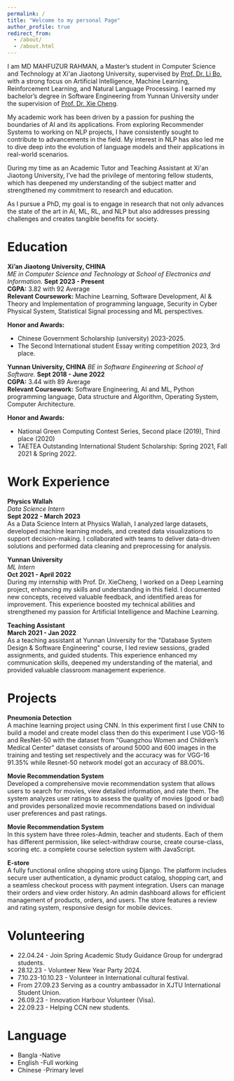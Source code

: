 ```yaml
---
permalink: /
title: "Welcome to my personal Page"
author_profile: true
redirect_from: 
  - /about/
  - /about.html
---
```


I am MD MAHFUZUR RAHMAN, a Master’s student in Computer Science and Technology at Xi'an Jiaotong University, supervised by [Prof. Dr. Li Bo](https://gr.xjtu.edu.cn/web/boblee/2), with a strong focus on Artificial Intelligence, Machine Learning, Reinforcement Learning, and Natural Language Processing. I earned my bachelor’s degree in Software Engineering from Yunnan University under the supervision of [Prof. Dr. Xie Cheng](http://www.sei.ynu.edu.cn/info/1023/1166.htm).<br/>

My academic work has been driven by a passion for pushing the boundaries of AI and its applications. From exploring Recommender Systems to working on NLP projects, I have consistently sought to contribute to advancements in the field. My interest in NLP has also led me to dive deep into the evolution of language models and their applications in real-world scenarios.<br/>

During my time as an Academic Tutor and Teaching Assistant at Xi'an Jiaotong University, I’ve had the privilege of mentoring fellow students, which has deepened my understanding of the subject matter and strengthened my commitment to research and education.<br/>

As I pursue a PhD, my goal is to engage in research that not only advances the state of the art in AI, ML, RL, and NLP but also addresses pressing challenges and creates tangible benefits for society. 


# Education

**Xi’an Jiaotong University, CHINA**  
*ME in Computer Science and Technology at School of Electronics and Information.*  **Sept 2023 - Present**  
**CGPA:** 3.82 with 92 Average  
**Relevant Coursework:** Machine Learning, Software Development, AI & Theory and Implementation of programming language, Security in Cyber Physical System, Statistical Signal processing and ML perspectives.  

**Honor and Awards:**  
- Chinese Government Scholarship (university) 2023-2025.
- The Second International student Essay writing competition 2023, 3rd place.


**Yunnan University, CHINA**  *BE in Software Engineering at School of Software.*  **Sept 2018 - June 2022**  
**CGPA:** 3.44 with 89 Average  
**Relevant Coursework:** Software Engineering, AI and ML, Python programming language, Data structure and Algorithm, Operating System, Computer Architecture.  

**Honor and Awards:**  
- National Green Computing Contest Series, Second place (2019), Third place (2020)
- TAETEA Outstanding International Student Scholarship: Spring 2021, Fall 2021 & Spring 2022.


# Work Experience

**Physics Wallah**  
*Data Science Intern*  
**Sept 2022 - March 2023**  
As a Data Science Intern at Physics Wallah, I analyzed large datasets, developed machine learning models, and created data visualizations to support decision-making. I collaborated with teams to deliver data-driven solutions and performed data cleaning and preprocessing for analysis.

**Yunnan University**  
*ML Intern*  
**Oct 2021 - April 2022**  
During my internship with Prof. Dr. XieCheng, I worked on a Deep Learning project, enhancing my skills and understanding in this field. I documented new concepts, received valuable feedback, and identified areas for improvement. This experience boosted my technical abilities and strengthened my passion for Artificial Intelligence and Machine Learning.

**Teaching Assistant**  
**March 2021 - Jan 2022**  
As a teaching assistant at Yunnan University for the "Database System Design & Software Engineering" course, I led review sessions, graded assignments, and guided students. This experience enhanced my communication skills, deepened my understanding of the material, and provided valuable classroom management experience.


# Projects 

**Pneumonia Detection**  
A machine learning project using CNN. In this experiment first I use CNN to build a model and create model class then do this experiment I use VGG-16 and ResNet-50 with the dataset from “Guangzhou Women and Children’s Medical Center” dataset consists of around 5000 and 600 images in the training and testing set respectively and the accuracy was for VGG-16 91.35% while Resnet-50 network model got an accuracy of 88.00%.

**Movie Recommendation System**  
Developed a comprehensive movie recommendation system that allows users to search for movies, view detailed information, and rate them. The system analyzes user ratings to assess the quality of movies (good or bad) and provides personalized movie recommendations based on individual user preferences and past ratings.

**Movie Recommendation System**  
In this system have three roles-Admin, teacher and students. Each of them has different permission, like select-withdraw course, create course-class, scoring etc. a complete course selection system with JavaScript.

**E-store**  
A fully functional online shopping store using Django. The platform includes secure user authentication, a dynamic product catalog, shopping cart, and a seamless checkout process with payment integration. Users can manage their orders and view order history. An admin dashboard allows for efficient management of products, orders, and users. The store features a review and rating system, responsive design for mobile devices.

# Volunteering 

- 22.04.24 - Join Spring Academic Study Guidance Group for undergrad students.
- 28.12.23 - Volunteer New Year Party 2024.
- 7.10.23-10.10.23 - Volunteer in International cultural festival. 
- From 27.09.23 Serving as a country ambassador in XJTU International Student Union.
- 26.09.23 - Innovation Harbour Volunteer (Visa).
- 22.09.23 - Helping CCN new students. 

# Language 

- Bangla -Native
- English -Full working 
- Chinese -Primary level
